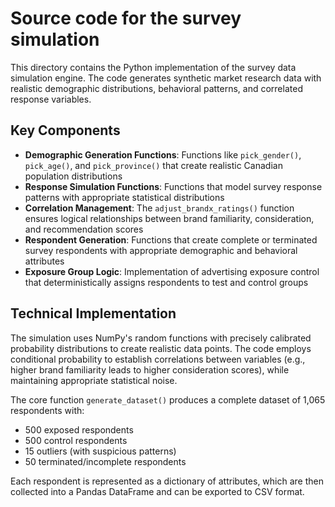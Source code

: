 # Source code for the survey simulation

This directory contains the Python implementation of the survey data simulation engine. The code generates synthetic market research data with realistic demographic distributions, behavioral patterns, and correlated response variables.

## Key Components

- **Demographic Generation Functions**: Functions like `pick_gender()`, `pick_age()`, and `pick_province()` that create realistic Canadian population distributions
- **Response Simulation Functions**: Functions that model survey response patterns with appropriate statistical distributions
- **Correlation Management**: The `adjust_brandx_ratings()` function ensures logical relationships between brand familiarity, consideration, and recommendation scores
- **Respondent Generation**: Functions that create complete or terminated survey respondents with appropriate demographic and behavioral attributes
- **Exposure Group Logic**: Implementation of advertising exposure control that deterministically assigns respondents to test and control groups

## Technical Implementation

The simulation uses NumPy's random functions with precisely calibrated probability distributions to create realistic data points. The code employs conditional probability to establish correlations between variables (e.g., higher brand familiarity leads to higher consideration scores), while maintaining appropriate statistical noise.

The core function `generate_dataset()` produces a complete dataset of 1,065 respondents with:
- 500 exposed respondents
- 500 control respondents
- 15 outliers (with suspicious patterns)
- 50 terminated/incomplete respondents

Each respondent is represented as a dictionary of attributes, which are then collected into a Pandas DataFrame and can be exported to CSV format.
